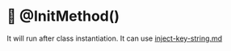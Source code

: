 # 🔆 @InitMethod()

It will run after class instantiation. It can use [inject-key-string.md](inject-key-string.md "mention")
